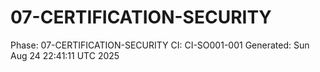 # 07-CERTIFICATION-SECURITY
Phase: 07-CERTIFICATION-SECURITY
CI: CI-SO001-001
Generated: Sun Aug 24 22:41:11 UTC 2025
